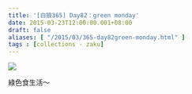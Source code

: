 ```yaml
---
title: '[白狼365] Day82：green monday'
date: 2015-03-23T12:00:00.001+08:00
draft: false
aliases: [ "/2015/03/365-day82green-monday.html" ]
tags : [collections - zaku]
---
```


![](/images/zaku082.jpg)

綠色食生活～
